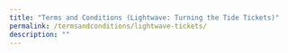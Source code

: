 ```yaml
---
title: "Terms and Conditions (Lightwave: Turning the Tide Tickets)"
permalink: /termsandconditions/lightwave-tickets/
description: ""
---
```

